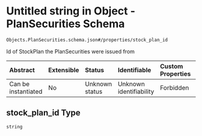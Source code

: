 # Untitled string in Object - PlanSecurities Schema

```txt
Objects.PlanSecurities.schema.json#/properties/stock_plan_id
```

Id of StockPlan the PlanSecurities were issued from

| Abstract            | Extensible | Status         | Identifiable            | Custom Properties | Additional Properties | Access Restrictions | Defined In                                                                                   |
| :------------------ | :--------- | :------------- | :---------------------- | :---------------- | :-------------------- | :------------------ | :------------------------------------------------------------------------------------------- |
| Can be instantiated | No         | Unknown status | Unknown identifiability | Forbidden         | Allowed               | none                | [PlanSecurities.schema.json\*](../objects/PlanSecurities.schema.json "open original schema") |

## stock_plan_id Type

`string`
